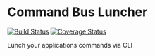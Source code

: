 # Command Bus Luncher

[![Build Status](https://travis-ci.org/ClearcodeHQ/command-bus-launcher.svg?branch=master)](https://travis-ci.org/ClearcodeHQ/command-bus-launcher)
[![Coverage Status](https://coveralls.io/repos/ClearcodeHQ/command-bus-launcher/badge.svg?branch=master&service=github)](https://coveralls.io/github/ClearcodeHQ/command-bus-launcher?branch=master)

Lunch your applications commands via CLI
